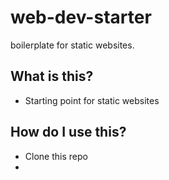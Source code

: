 # web-dev-starter

boilerplate for static websites.

## What is this?

* Starting point for static websites

## How do I use this?

* Clone this repo
*